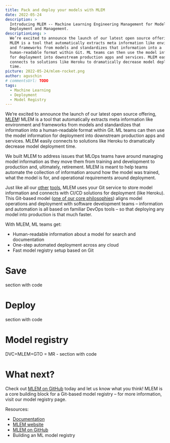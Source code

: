 ```yaml
---
title: Pack and deploy your models with MLEM
date: 2022-05-24
description: >
  Introducing MLEM -- Machine Learning Engineering Management for Model
  Deployment and Management.
descriptionLong: >
  We’re excited to announce the launch of our latest open source offering, MLEM!
  MLEM is a tool that automatically extracts meta information like environment
  and frameworks from models and standardizes that information into a
  human-readable format within Git. ML teams can then use the model information
  for deployment into downstream production apps and services. MLEM easily
  connects to solutions like Heroku to dramatically decrease model deployment
  time.
picture: 2022-05-24/mlem-rocket.png
author: aguschin
# commentsUrl: TODO
tags:
  - Machine Learning
  - Deployment
  - Model Registry
---
```


We’re excited to announce the launch of our latest open source offering,
[MLEM](https://mlem.ai)! MLEM is a tool that automatically extracts meta
information like environment and frameworks from models and standardizes that
information into a human-readable format within Git. ML teams can then use the
model information for deployment into downstream production apps and services.
MLEM easily connects to solutions like Heroku to dramatically decrease model
deployment time.

We built MLEM to address issues that MLOps teams have around managing model
information as they move them from training and development to production and,
ultimately, retirement. MLEM is meant to help teams automate the collection of
information around how the model was trained, what the model is for, and
operational requirements around deployment.

Just like all our [other](https://dvc.org) [tools](https://cml.dev), MLEM uses
your Git service to store model information and connects with CI/CD solutions
for deployment (like Heroku). This Git-based model
([one of our core philosophies](https://iterative.ai/why-iterative/)) aligns
model operations and deployment with software development teams – information
and automation is all based on familiar DevOps tools – so that deploying any
model into production is that much faster.

With MLEM, ML teams get:

- Human-readable information about a model for search and documentation
- One-step automated deployment across any cloud
- Fast model registry setup based on Git

# Save

section with code

# Deploy

section with code

# Model registry

DVC+MLEM+GTO = MR - section with code

# What next?

Check out [MLEM on GitHub](https://github.com/iterative/mlem) today and let us
know what you think! MLEM is a core building block for a Git-based model
registry – for more information, visit our model registry page.

Resources:

- [Documentation](https://mlem.ai/doc)
- [MLEM website](https://mlem.ai)
- [MLEM on GitHub](https://github.com/iterative/mlem)
- Building an ML model registry

<!-- <admon type="warn">

This guide will result in a Jupyter server running on provisioned AWS hardware.
While TPI helps you do this as cheaply as possible, there are still costs
involved. Make sure you
[understand AWS pricing](https://aws.amazon.com/ec2/pricing/) to avoid unwelcome
charges to your credit card.

</admon> -->
